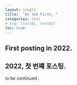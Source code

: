 ```yaml
---
layout: single
title:  "At the First, "
categories: test
# tag: [test01, test02]
toc: true
---
```


## First posting in 2022.
## 2022, 첫 번쨰 포스팅.
to be continued :
